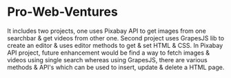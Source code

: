 # Pro-Web-Ventures
It includes two projects, one uses Pixabay API to get images from one searchbar &amp; get videos from other one. Second project uses GrapesJS lib to create an editor &amp; uses editor methods to get &amp; set HTML &amp; CSS.
In Pixabay API project, future enhancement would be find a way to fetch images & videos using single search whereas using GrapesJS, there are various methods & API's which can be used to insert, update & delete a HTML page.
